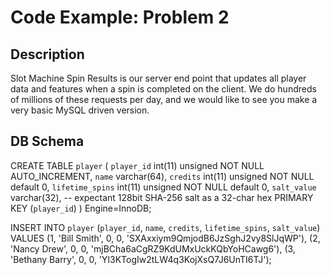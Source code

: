 # Code Example: Problem 2

## Description
Slot Machine Spin Results is our server end point that updates all player data and features when a spin is completed on the client. We do hundreds of millions of these requests per day, and we would like to see you make a very basic MySQL driven version.

## DB Schema
  CREATE TABLE `player` (
    `player_id` int(11) unsigned NOT NULL AUTO_INCREMENT,
    `name` varchar(64),
    `credits` int(11) unsigned NOT NULL default 0,
    `lifetime_spins` int(11) unsigned NOT NULL default 0,
    `salt_value` varchar(32), -- expectant 128bit SHA-256 salt as a 32-char hex
    PRIMARY KEY (`player_id`)
  ) Engine=InnoDB;

  INSERT INTO `player` (`player_id`, `name`, `credits`, `lifetime_spins`, `salt_value`)
  VALUES
    (1, 'Bill Smith', 0, 0, 'SXAxxiym9QmjodB6JzSghJ2vy8SlJqWP'),
    (2, 'Nancy Drew', 0, 0, 'mjBCha6aCgRZ9KdUMxUckKQbYoHCawg6'),
    (3, 'Bethany Barry', 0, 0, 'Yl3KTogIw2tLW4q3KojXsQ7J6UnTI6TJ');


